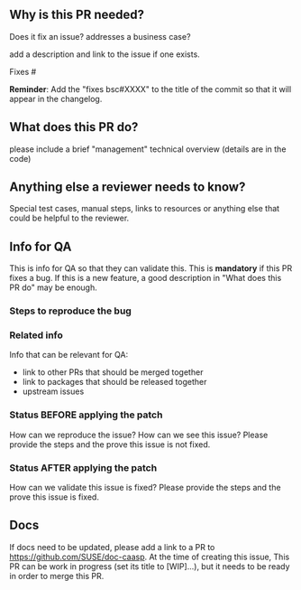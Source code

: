 ## Why is this PR needed?

Does it fix an issue? addresses a business case?

add a description and link to the issue if one exists.

Fixes #

**Reminder**: Add the "fixes bsc#XXXX" to the title of the commit so that it will
appear in the changelog.


## What does this PR do?

please include a brief "management" technical overview (details are in the code)

## Anything else a reviewer needs to know?

Special test cases, manual steps, links to resources or anything else that could be helpful to the reviewer.

## Info for QA

This is info for QA so that they can validate this. This is **mandatory** if this PR fixes a bug.
If this is a new feature, a good description in "What does this PR do" may be enough.

### Steps to reproduce the bug

### Related info

Info that can be relevant for QA:
* link to other PRs that should be merged together
* link to packages that should be released together
* upstream issues

### Status **BEFORE** applying the patch

How can we reproduce the issue? How can we see this issue? Please provide the steps and the prove
this issue is not fixed.

### Status **AFTER** applying the patch

How can we validate this issue is fixed? Please provide the steps and the prove this issue is fixed.


## Docs

If docs need to be updated, please add a link to a PR to https://github.com/SUSE/doc-caasp.
At the time of creating this issue, This PR can be work in progress (set its title to [WIP]...),
but it needs to be ready in order to merge this PR.

<!-- Remember, if this is a work in progress please pre-append [WIP] to the title until you are ready! 
    If you can, please apply all applicable labels to help reviews out! -->
